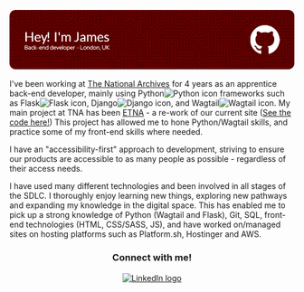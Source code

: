 ![Header](./github-header-image.png)

<p>I've been working at <a href="https://www.nationalarchives.gov.uk" target="blank">The National Archives</a> for 4 years as an apprentice back-end developer, mainly using Python<img height="15" alt="Python icon" src="https://user-images.githubusercontent.com/25181517/183423507-c056a6f9-1ba8-4312-a350-19bcbc5a8697.png"> frameworks such as Flask<img height="15" alt="Flask icon" src="https://user-images.githubusercontent.com/25181517/183423775-2276e25d-d43d-4e58-890b-edbc88e915f7.png">, Django<img height="15" alt="Django icon" src="https://cdn.worldvectorlogo.com/logos/django.svg">, and Wagtail<img height="15" alt="Wagtail icon" src="https://avatars.githubusercontent.com/u/23708009?s=280&v=4">. My main project at TNA has been <a href="https://beta.nationalarchives.gov.uk/">ETNA</a> - a re-work of our current site (<a href="https://github.com/nationalarchives/ds-wagtail">See the code here!</a>) This project has allowed me to hone Python/Wagtail skills, and practice some of my front-end skills where needed.</p>

<p>I have an "accessibility-first" approach to development, striving to ensure our products are accessible to as many people as possible - regardless of their access needs.</p>

<p>I have used many different technologies and been involved in all stages of the SDLC. I thoroughly enjoy learning new things, exploring new pathways and expanding my knowledge in the digital space. This has enabled me to pick up a strong knowledge of Python (Wagtail and Flask), Git, SQL, front-end technologies (HTML, CSS/SASS, JS), and have worked on/managed sites on hosting platforms such as Platform.sh, Hostinger and AWS.</p>

<h3 align="center">Connect with me!</h3>
<p align="center">
<a href="https://www.linkedin.com/in/james-biggs-394365171/" target="blank"><img align="center" src="https://raw.githubusercontent.com/rahuldkjain/github-profile-readme-generator/master/src/images/icons/Social/linked-in-alt.svg" alt="LinkedIn logo" height="30"/></a>
</p>
